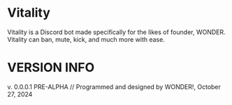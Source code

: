 # Vitality
Vitality is a Discord bot made specifically for the likes of founder, WONDER. Vitality can ban, mute, kick, and much more with ease.
# VERSION INFO
v. 0.0.0.1 PRE-ALPHA // Programmed and designed by WONDER!, October 27, 2024
